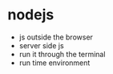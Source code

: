 # nodejs

- js outside the browser
- server side js
- run it through the terminal
- run time environment
